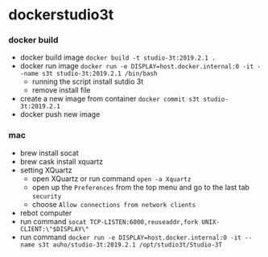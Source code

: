 # dockerstudio3t

### docker build
- docker build image `docker build -t studio-3t:2019.2.1 .`
- docker run image `docker run -e DISPLAY=host.docker.internal:0 -it --name s3t studio-3t:2019.2.1 /bin/bash`
    - running the script install sutdio 3t
    - remove install file
- create a new image from container `docker commit s3t studio-3t:2019.2.1`
- docker push new image

### mac
- brew install socat
- brew cask install xquartz
- setting XQuartz
    - open XQuartz or run command `open -a Xquartz`
    - open up the `Preferences` from the top menu and go to the last tab `security`
    - choose `Allow connections from network clients`
- rebot computer
- run command `socat TCP-LISTEN:6000,reuseaddr,fork UNIX-CLIENT:\"$DISPLAY\"`
- run command `docker run -e DISPLAY=host.docker.internal:0 -it --name s3t auho/studio-3t:2019.2.1 /opt/studio3t/Studio-3T`
